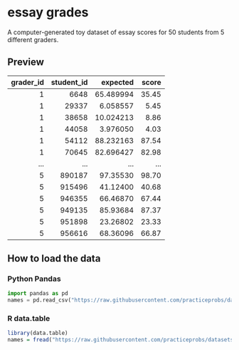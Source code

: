 # essay grades
A computer-generated toy dataset of essay scores for 50 students from 5 different graders.

## Preview

| grader_id | student_id |  expected | score |
|----------:|-----------:|----------:|------:|
|         1 |       6648 | 65.489994 | 35.45 |
|         1 |      29337 |  6.058557 |  5.45 |
|         1 |      38658 | 10.024213 |  8.86 |
|         1 |      44058 |  3.976050 |  4.03 |
|         1 |      54112 | 88.232163 | 87.54 |
|         1 |      70645 | 82.696427 | 82.98 |
|       ... |        ... |       ... |   ... |
|         5 |     890187 |  97.35530 | 98.70 |
|         5 |     915496 |  41.12400 | 40.68 |
|         5 |     946355 |  66.46870 | 67.44 |
|         5 |     949135 |  85.93684 | 87.37 |
|         5 |     951898 |  23.26802 | 23.33 |
|         5 |     956616 |  68.36096 | 66.87 |

## How to load the data

### Python Pandas

```python
import pandas as pd
names = pd.read_csv("https://raw.githubusercontent.com/practiceprobs/datasets/main/essay-grades/grades.csv")
```

### R data.table

```r
library(data.table)
names = fread("https://raw.githubusercontent.com/practiceprobs/datasets/main/essay-grades/grades.csv")
```

[babynames R package]: https://cran.r-project.org/web/packages/babynames/index.html